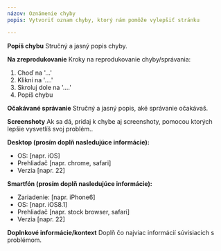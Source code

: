 ```yaml
---
názov: Oznámenie chyby
popis: Vytvoriť oznam chyby, ktorý nám pomôže vylepšiť stránku

---
```


**Popíš chybu**
Stručný a jasný popis chyby.

**Na zreprodukovanie**
Kroky na reprodukovanie chyby/správania:
1. Choď na '...'
2. Klikni na '....'
3. Skroluj dole na '....'
4. Popíš chybu

**Očakávané správanie**
Stručný a jasný popis, aké správanie očakávaš.

**Screenshoty**
Ak sa dá, pridaj k chybe aj screenshoty, pomocou ktorých lepšie vysvetlíš svoj problém..

**Desktop (prosím doplň nasledujúce informácie):**
 - OS: [napr. iOS]
 - Prehliadač [napr. chrome, safari]
 - Verzia [napr. 22]

**Smartfón (prosím doplň nasledujúce informácie):**
 - Zariadenie: [napr. iPhone6]
 - OS: [napr. iOS8.1]
 - Prehliadač [napr. stock browser, safari]
 - Verzia [napr. 22]

**Doplnkové informácie/kontext**
Doplň čo najviac informácií súvisiacich s problémom.

